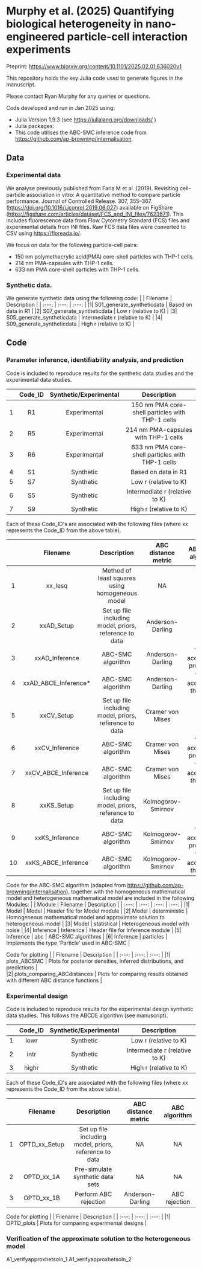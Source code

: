 # Murphy et al. (2025) Quantifying biological heterogeneity in nano-engineered particle-cell interaction experiments

Preprint: https://www.biorxiv.org/content/10.1101/2025.02.01.636020v1

This repository holds the key Julia code used to generate figures in the manuscript.

Please contact Ryan Murphy for any queries or questions.

Code developed and run in Jan 2025 using:

- Julia Version 1.9.3 (see https://julialang.org/downloads/ )
- Julia packages:
- This code utilises the ABC-SMC inference code from https://github.com/ap-browning/internalisation

## Data

### Experimental data 
We analyse previously published from Faria M et al. (2019). Revisiting cell–particle association in vitro: A quantitative method to compare particle performance. Journal of Controlled Release. 307, 355–367. (https://doi.org/10.1016/j.jconrel.2019.06.027) available on FigShare (https://figshare.com/articles/dataset/FCS_and_INI_files/7623671). This includes fluorescence data from Flow Cytometry Standard (FCS) files and experimental details from INI files. Raw FCS data files were converted to CSV using https://floreada.io/.

We focus on data for the following particle-cell pairs:
- 150 nm polymethacrylic acid(PMA) core-shell particles with THP-1 cells.
- 214 nm PMA-capsules with THP-1 cells.
- 633 nm PMA core-shell particles with THP-1 cells.


### Synthetic data.
We generate synthetic data using the following code:
| | Filename      | Description           | 
| :---:    | :---: | :---: |
|1| S01_generate_syntheticdata | Based on data in R1 |
|2| S07_generate_syntheticdata  | Low r (relative to K) |
|3| S05_generate_syntheticdata  | Intermediate r (relative to K) |
|4| S09_generate_syntheticdata  | High r (relative to K) |

## Code

### Parameter inference, identifiability analysis, and prediction

Code is included to reproduce results for the synthetic data studies and the experimental data studies.

| | Code_ID       | Synthetic/Experimental | Description           | 
| :---:   | :---: | :---: | :---: |
|1| R1 | Experimental | 150 nm PMA core-shell particles with THP-1 cells |
|2| R5 | Experimental | 214 nm PMA-capsules with THP-1 cells |
|3| R6 | Experimental | 633 nm PMA core-shell particles with THP-1 cells |
|4| S1 | Synthetic | Based on data in R1 |
|5| S7 | Synthetic | Low r (relative to K) |
|6| S5 | Synthetic | Intermediate r (relative to K) |
|7| S9 | Synthetic | High r (relative to K) |


Each of these Code_ID's are associated with the following files (where xx represents the Code_ID from the above table).

| | Filename       | Description | ABC distance metric | ABC-SMC algorithm | 
| :---:   | :---: | :---: | :---: | :---: |
|1| xx_lesq | Method of least squares using homogeneous model  |  NA | NA |
|2| xxAD_Setup | Set up file including model, priors, reference to data  |  Anderson-Darling | NA |
|3| xxAD_Inference | ABC-SMC algorithm  | Anderson-Darling  | Target acceptance probability |
|4| xxAD_ABCE_Inference* |  ABC-SMC algorithm |  Anderson-Darling | Target acceptance threshold |
|5| xxCV_Setup | Set up file including model, priors, reference to data  |  Cramer von Mises | NA |
|6| xxCV_Inference | ABC-SMC algorithm  | Cramer von Mises  | Target acceptance probability |
|7| xxCV_ABCE_Inference |  ABC-SMC algorithm |  Cramer von Mises | Target acceptance threshold |
|8| xxKS_Setup | Set up file including model, priors, reference to data  |  Kolmogorov-Smirnov | NA |
|9| xxKS_Inference | ABC-SMC algorithm  | Kolmogorov-Smirnov  | Target acceptance probability |
|10| xxKS_ABCE_Inference |  ABC-SMC algorithm |  Kolmogorov-Smirnov | Target acceptance threshold |

Code for the ABC-SMC algorithm (adapted from https://github.com/ap-browning/internalisation), together with the homogeneous mathematical model and heterogeneous mathematical model are included in the following Modules:
| | Module       | Filename | Description | 
| :---:   | :---: | :---: | :---: |
|1| Model | Model | Header file for Model module   | 
|2| Model |  deterministic |  Homogeneous mathematical model and approximate solution to heterogeneous model  |
|3| Model |  statistical |  Heterogeneous model with noise |
|4| Inference |  Inference | Header file for Inference module  |
|5| Inference |  abc |  ABC-SMC algorithms |
|6| Inference |  particles | Implements the type 'Particle' used in ABC-SMC  |


Code for plotting
| | Filename  |  Description | 
| :---:   | :---: | :---: |
|1| plots_ABCSMC | Plots for posterior densities, inferred distributions, and predictions |    
|2| plots_comparing_ABCdistances | Plots for comparing results obtained with different ABC distance functions  |  


### Experimental design

Code is included to reproduce results for the experimental design synthetic data studies. This follows the ABCDE algorithm (see manuscript).

| | Code_ID       | Synthetic/Experimental | Description           | 
| :---:   | :---: | :---: | :---: |
|1| lowr | Synthetic | Low r (relative to K) |
|2| intr | Synthetic | Intermediate r (relative to K) |
|3| highr | Synthetic | High r (relative to K) |

Each of these Code_ID's are associated with the following files (where xx represents the Code_ID from the above table).

| | Filename       | Description | ABC distance metric | ABC algorithm | 
| :---:   | :---: | :---: | :---: | :---: |
|1| OPTD_xx_Setup | Set up file including model, priors, reference to data  |  NA | NA |
|2| OPTD_xx_1A | Pre-simulate synthetic data sets  |  NA | NA |
|3| OPTD_xx_1B | Perform ABC rejection  |  Anderson-Darling | ABC rejection |

Code for plotting
| | Filename  |  Description | 
| :---:   | :---: | :---: |
|1| OPTD_plots | Plots for comparing experimental designs |    


### Verification of the approximate solution to the heterogeneous model

A1_verifyapproxhetsoln_1
A1_verifyapproxhetsoln_2





